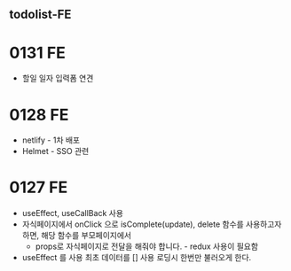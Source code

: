 ## todolist-FE

# 0131 FE

- 할일 일자 입력폼 연견

# 0128 FE

- netlify - 1차 배포
- Helmet - SSO 관련

# 0127 FE

- useEffect, useCallBack 사용
- 자식페이지에서 onClick 으로 isComplete(update), delete 함수를 사용하고자 하면, 해당 함수를 부모페이지에서
  - props로 자식페이지로 전달을 해줘야 합니다. - redux 사용이 필요함
- useEffect 를 사용 최초 데이터를 [] 사용 로딩시 한번만 불러오게 한다.
